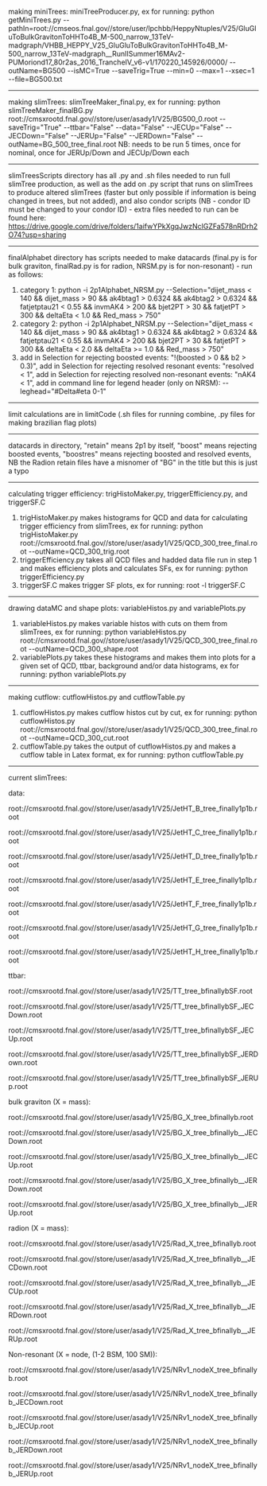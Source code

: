 making miniTrees: miniTreeProducer.py, ex for running: python getMiniTrees.py --pathIn=root://cmseos.fnal.gov//store/user/lpchbb/HeppyNtuples/V25/GluGluToBulkGravitonToHHTo4B_M-500_narrow_13TeV-madgraph/VHBB_HEPPY_V25_GluGluToBulkGravitonToHHTo4B_M-500_narrow_13TeV-madgraph__RunIISummer16MAv2-PUMoriond17_80r2as_2016_TrancheIV_v6-v1/170220_145926/0000/ --outName=BG500 --isMC=True --saveTrig=True --min=0 --max=1 --xsec=1 --file=BG500.txt
***
making slimTrees: slimTreeMaker_final.py, ex for running: python  slimTreeMaker_finalBG.py root://cmsxrootd.fnal.gov//store/user/asady1/V25/BG500_0.root --saveTrig="True" --ttbar="False" --data="False" --JECUp="False" --JECDown="False" --JERUp="False" --JERDown="False"  --outName=BG_500_tree_final.root 
NB: needs to be run 5 times, once for nominal, once for JERUp/Down and JECUp/Down each
***
slimTreesScripts directory has all .py and .sh files needed to run full slimTree production, as well as the add on .py script that runs on slimTrees to produce altered slimTrees (faster but only possible if information is being changed in trees, but not added), and also condor scripts (NB - condor ID must be changed to your condor ID) - extra files needed to run can be found here: https://drive.google.com/drive/folders/1aifwYPkXgqJwzNclGZFa578nRDrh2O74?usp=sharing
***
finalAlphabet directory has scripts needed to make datacards (final.py is for bulk graviton, finalRad.py is for radion, NRSM.py is for non-resonant) - run as follows:
1) category 1: python -i 2p1Alphabet_NRSM.py --Selection="dijet_mass < 140 && dijet_mass > 90 && ak4btag1 > 0.6324 && ak4btag2 > 0.6324 && fatjetptau21 < 0.55 && invmAK4 > 200 && bjet2PT > 30 && fatjetPT > 300 && deltaEta < 1.0 && Red_mass > 750"
2) category 2: python -i 2p1Alphabet_NRSM.py --Selection="dijet_mass < 140 && dijet_mass > 90 && ak4btag1 > 0.6324 && ak4btag2 > 0.6324 && fatjetptau21 < 0.55 && invmAK4 > 200 && bjet2PT > 30 && fatjetPT > 300 && deltaEta < 2.0 && deltaEta >= 1.0 && Red_mass > 750"
3) add in Selection for rejecting boosted events: "!(boosted > 0 && b2 > 0.3)", add in Selection for rejecting resolved resonant events: "resolved < 1", add in Selection for rejecting resolved non-resonant events: "nAK4 < 1", add in command line for legend header (only on NRSM): --leghead="#Delta#eta 0-1"
***
limit calculations are in limitCode (.sh files for running combine, .py files for making brazilian flag plots)
***
datacards in directory, "retain" means 2p1 by itself, "boost" means rejecting boosted events, "boostres" means rejecting boosted and resolved events, NB the Radion retain files have a misnomer of "BG" in the title but this is just a typo 
***
calculating trigger efficiency: trigHistoMaker.py, triggerEfficiency.py, and triggerSF.C
1) trigHistoMaker.py makes histograms for QCD and data for calculating trigger efficiency from slimTrees, ex for running: python trigHistoMaker.py root://cmsxrootd.fnal.gov//store/user/asady1/V25/QCD_300_tree_final.root --outName=QCD_300_trig.root
2) triggerEfficiency.py takes all QCD files and hadded data file run in step 1 and makes efficiency plots and calculates SFs, ex for running: python triggerEfficiency.py
3) triggerSF.C makes trigger SF plots, ex for running: root -l triggerSF.C
***
drawing dataMC and shape plots: variableHistos.py and variablePlots.py
1) variableHistos.py makes variable histos with cuts on them from slimTrees, ex for running: python variableHistos.py root://cmsxrootd.fnal.gov//store/user/asady1/V25/QCD_300_tree_final.root --outName=QCD_300_shape.root
2) variablePlots.py takes these histograms and makes them into plots for a given set of QCD, ttbar, background and/or data histograms, ex for running: python variablePlots.py
***
making cutflow: cutflowHistos.py and cutflowTable.py
1) cutflowHistos.py makes cutflow histos cut by cut, ex for running: python cutflowHistos.py root://cmsxrootd.fnal.gov//store/user/asady1/V25/QCD_300_tree_final.root --outName=QCD_300_cut.root
2) cutflowTable.py takes the output of cutflowHistos.py and makes a cutflow table in Latex format, ex for running: python cutflowTable.py
***
current slimTrees:

data:

root://cmsxrootd.fnal.gov//store/user/asady1/V25/JetHT_B_tree_finally1p1b.root

root://cmsxrootd.fnal.gov//store/user/asady1/V25/JetHT_C_tree_finally1p1b.root

root://cmsxrootd.fnal.gov//store/user/asady1/V25/JetHT_D_tree_finally1p1b.root

root://cmsxrootd.fnal.gov//store/user/asady1/V25/JetHT_E_tree_finally1p1b.root

root://cmsxrootd.fnal.gov//store/user/asady1/V25/JetHT_F_tree_finally1p1b.root

root://cmsxrootd.fnal.gov//store/user/asady1/V25/JetHT_G_tree_finally1p1b.root

root://cmsxrootd.fnal.gov//store/user/asady1/V25/JetHT_H_tree_finally1p1b.root

ttbar:

root://cmsxrootd.fnal.gov//store/user/asady1/V25/TT_tree_bfinallybSF.root

root://cmsxrootd.fnal.gov//store/user/asady1/V25/TT_tree_bfinallybSF_JECDown.root

root://cmsxrootd.fnal.gov//store/user/asady1/V25/TT_tree_bfinallybSF_JECUp.root

root://cmsxrootd.fnal.gov//store/user/asady1/V25/TT_tree_bfinallybSF_JERDown.root

root://cmsxrootd.fnal.gov//store/user/asady1/V25/TT_tree_bfinallybSF_JERUp.root

bulk graviton (X = mass):

root://cmsxrootd.fnal.gov//store/user/asady1/V25/BG_X_tree_bfinallyb.root

root://cmsxrootd.fnal.gov//store/user/asady1/V25/BG_X_tree_bfinallyb__JECDown.root

root://cmsxrootd.fnal.gov//store/user/asady1/V25/BG_X_tree_bfinallyb__JECUp.root

root://cmsxrootd.fnal.gov//store/user/asady1/V25/BG_X_tree_bfinallyb__JERDown.root

root://cmsxrootd.fnal.gov//store/user/asady1/V25/BG_X_tree_bfinallyb__JERUp.root

radion (X = mass):

root://cmsxrootd.fnal.gov//store/user/asady1/V25/Rad_X_tree_bfinallyb.root

root://cmsxrootd.fnal.gov//store/user/asady1/V25/Rad_X_tree_bfinallyb__JECDown.root

root://cmsxrootd.fnal.gov//store/user/asady1/V25/Rad_X_tree_bfinallyb__JECUp.root

root://cmsxrootd.fnal.gov//store/user/asady1/V25/Rad_X_tree_bfinallyb__JERDown.root

root://cmsxrootd.fnal.gov//store/user/asady1/V25/Rad_X_tree_bfinallyb__JERUp.root

Non-resonant (X = node, (1-2 BSM, 100 SM)):

root://cmsxrootd.fnal.gov//store/user/asady1/V25/NRv1_nodeX_tree_bfinallyb.root

root://cmsxrootd.fnal.gov//store/user/asady1/V25/NRv1_nodeX_tree_bfinallyb_JECDown.root

root://cmsxrootd.fnal.gov//store/user/asady1/V25/NRv1_nodeX_tree_bfinallyb_JECUp.root

root://cmsxrootd.fnal.gov//store/user/asady1/V25/NRv1_nodeX_tree_bfinallyb_JERDown.root

root://cmsxrootd.fnal.gov//store/user/asady1/V25/NRv1_nodeX_tree_bfinallyb_JERUp.root
